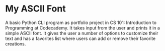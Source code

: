 # My ASCII Font

A basic Python CLI program as portfolio project in CS 101: Introduction to Programming at Codecademy. It takes input from the user and prints it in a simple ASCII font. It gives the user a number of options to customize their text and has a favorites list where users can add or remove their favorite creations.
